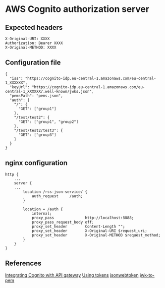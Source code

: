 # AWS Cognito authorization server

## Expected headers
```
X-Original-URI: XXXX
Authorization: Bearer XXXX
X-Original-METHOD: XXXX
```

## Configuration file
```
{
  "iss": "https://cognito-idp.eu-central-1.amazonaws.com/eu-central-1_XXXXXX",
  "keyUrl": "https://cognito-idp.eu-central-1.amazonaws.com/eu-central-1_XXXXXX/.well-known/jwks.json",
  "pemsPath": "pems.json",
  "auth": {
    "/": {
      "GET": ["group1"]
    },
    "/test/test2": {
      "GET": ["group1", "group2"]
    },
    "/test/test2/test3": {
      "GET": ["group3"]
    }
  }
}
```

## nginx configuration
```
http {
    ...
    server {
    ...
        location /rss-json-service/ {
            auth_request     /auth;
        }

        location = /auth {
            internal;
            proxy_pass              http://localhost:8888;
            proxy_pass_request_body off;
            proxy_set_header        Content-Length "";
            proxy_set_header        X-Original-URI $request_uri;
            proxy_set_header        X-Original-METHOD $request_method;
        }
    }
}
```

## References
[Integrating Cognito with API gateway](https://aws.amazon.com/blogs/mobile/integrating-amazon-cognito-user-pools-with-api-gateway/)
[Using tokens](https://docs.aws.amazon.com/cognito/latest/developerguide/amazon-cognito-user-pools-using-tokens-with-identity-providers.html)
[jsonwebtoken](https://www.npmjs.com/package/jsonwebtoken)
[jwk-to-pem](https://www.npmjs.com/package/jwk-to-pem)
